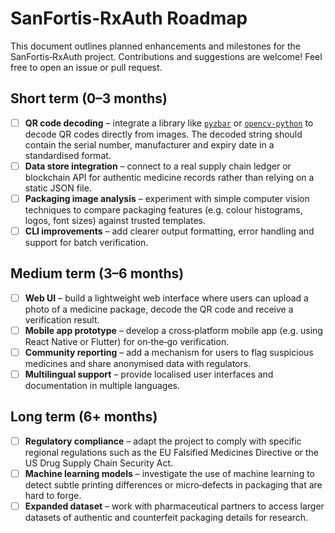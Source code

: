 # SanFortis‑RxAuth Roadmap

This document outlines planned enhancements and milestones for the
SanFortis‑RxAuth project.  Contributions and suggestions are welcome!  Feel
free to open an issue or pull request.

## Short term (0–3 months)

- [ ] **QR code decoding** – integrate a library like [`pyzbar`](https://pypi.org/project/pyzbar/) or [`opencv-python`](https://pypi.org/project/opencv-python/) to decode QR codes directly from images.  The decoded string should contain the serial number, manufacturer and expiry date in a standardised format.
- [ ] **Data store integration** – connect to a real supply chain ledger or blockchain API for authentic medicine records rather than relying on a static JSON file.
- [ ] **Packaging image analysis** – experiment with simple computer vision techniques to compare packaging features (e.g. colour histograms, logos, font sizes) against trusted templates.
- [ ] **CLI improvements** – add clearer output formatting, error handling and support for batch verification.

## Medium term (3–6 months)

- [ ] **Web UI** – build a lightweight web interface where users can upload a photo of a medicine package, decode the QR code and receive a verification result.
- [ ] **Mobile app prototype** – develop a cross‑platform mobile app (e.g. using React Native or Flutter) for on‑the‑go verification.
- [ ] **Community reporting** – add a mechanism for users to flag suspicious medicines and share anonymised data with regulators.
- [ ] **Multilingual support** – provide localised user interfaces and documentation in multiple languages.

## Long term (6+ months)

- [ ] **Regulatory compliance** – adapt the project to comply with specific regional regulations such as the EU Falsified Medicines Directive or the US Drug Supply Chain Security Act.
- [ ] **Machine learning models** – investigate the use of machine learning to detect subtle printing differences or micro‑defects in packaging that are hard to forge.
- [ ] **Expanded dataset** – work with pharmaceutical partners to access larger datasets of authentic and counterfeit packaging details for research.

